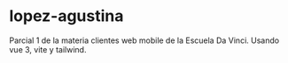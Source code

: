 # lopez-agustina
 Parcial 1 de la materia clientes web mobile de la Escuela Da Vinci. Usando vue 3, vite y tailwind.
